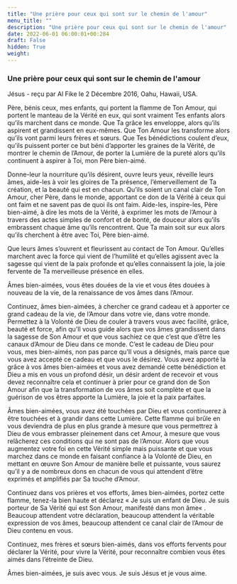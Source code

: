 ```yaml
---
title: "Une prière pour ceux qui sont sur le chemin de l'amour"
menu_title: ""
description: "Une prière pour ceux qui sont sur le chemin de l'amour"
date: 2022-06-01 06:00:01+00:284
draft: False
hidden: True
weight:
---
```

### Une prière pour ceux qui sont sur le chemin de l'amour

Jésus - reçu par Al Fike le 2 Décembre 2016, Oahu, Hawaii, USA.

Père, bénis ceux, mes enfants, qui portent la flamme de Ton Amour, qui portent le manteau de la Vérité en eux, qui sont vraiment Tes enfants alors qu’ils marchent dans ce monde. Que Ta grâce les enveloppe, alors qu’ils aspirent et grandissent en eux-mêmes. Que Ton Amour les transforme alors qu’ils vont parmi leurs frères et sœurs. Que Tes bénédictions coulent d’eux, qu’ils puissent porter ce but béni d’apporter les graines de la Vérité, de montrer le chemin de l’Amour, de porter la Lumière de la pureté alors qu’ils continuent à aspirer à Toi, mon Père bien-aimé.

Donne-leur la nourriture qu’ils désirent, ouvre leurs yeux, réveille leurs âmes, aide-les à voir les gloires de Ta présence, l’émerveillement de Ta création, et la beauté qui est en chacun. Qu’ils soient un canal clair de Ton Amour, cher Père, dans le monde, apportant ce don de la Vérité à ceux qui ont faim et ne savent pas de quoi ils ont faim. Aide-les, inspire-les, Père bien-aimé, à dire les mots de la Vérité, à exprimer les mots de l’Amour à travers des actes simples de confort et de bonté, de douceur alors qu’ils embrassent chaque âme qu’ils rencontrent. Que Ta main soit sur eux alors qu’ils cherchent à être avec Toi, Père bien-aimé.

Que leurs âmes s’ouvrent et fleurissent au contact de Ton Amour. Qu’elles marchent avec la force qui vient de l’humilité et qu’elles agissent avec la sagesse qui vient de la paix profonde et qu’elles connaissent la joie, la joie fervente de Ta merveilleuse présence en elles.

Âmes bien-aimées, vous êtes douées de la vie et vous êtes douées à nouveau de la vie, de la renaissance de vos âmes dans l’Amour.

Continuez, âmes bien-aimées, à chercher ce grand cadeau et à apporter ce grand cadeau de la vie, de l’Amour dans votre vie, dans votre monde. Permettez à la Volonté de Dieu de couler à travers vous avec facilité, grâce, beauté et force, afin qu’Il vous guide alors que vos âmes grandissent dans la sagesse de Son Amour et que vous sachiez ce que c’est que d’être les canaux d’Amour de Dieu dans ce monde. C’est le cadeau de Dieu pour vous, mes bien-aimés, non pas parce qu’Il vous a désignés, mais parce que vous avez accepté ce cadeau et que vous le désirez. Vous avez apporté la grâce à vos âmes bien-aimées et vous avez demandé cette bénédiction et Dieu a mis en vous un profond désir, un désir ardent de recevoir et vous devez reconnaître cela et continuer à prier pour ce grand don de Son Amour afin que la transformation de vos âmes soit complète et que la guérison de vos êtres apporte la Lumière, la joie et la paix parfaites.

Âmes bien-aimées, vous avez été touchées par Dieu et vous continuerez à être touchées et à grandir dans cette Lumière. Cette flamme qui brûle en vous deviendra de plus en plus grande à mesure que vous permettrez à Dieu de vous embrasser pleinement dans cet Amour, à mesure que vous relâcherez ces conditions qui ne sont pas de l’Amour. Alors que vous augmentez votre foi en cette Vérité simple mais puissante et que vous marchez dans ce monde en faisant confiance à la Volonté de Dieu, en mettant en œuvre Son Amour de manière belle et puissante, vous saurez qu’il y a de nombreux dons en chacun de vous qui attendent d’être exprimés et amplifiés par Sa touche d’Amour.

Continuez dans vos prières et vos efforts, âmes bien-aimées, portez cette flamme, tenez-la bien haute et déclarez « Je suis un enfant de Dieu. Je suis porteur de Sa Vérité qui est Son Amour, manifesté dans mon âme« . Beaucoup attendent votre déclaration, beaucoup attendent la véritable expression de vos âmes, beaucoup attendent ce canal clair de l’Amour de Dieu contenu en vous.

Continuez, mes frères et sœurs bien-aimés, dans vos efforts fervents pour déclarer la Vérité, pour vivre la Vérité, pour reconnaître combien vous êtes aimés dans l’étreinte de Dieu.

Âmes bien-aimées, je suis avec vous. Je suis Jésus et je vous aime.
